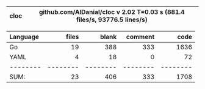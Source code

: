 cloc|github.com/AlDanial/cloc v 2.02  T=0.03 s (881.4 files/s, 93776.5 lines/s)
--- | ---

Language|files|blank|comment|code
:-------|-------:|-------:|-------:|-------:
Go|19|388|333|1636
YAML|4|18|0|72
--------|--------|--------|--------|--------
SUM:|23|406|333|1708
